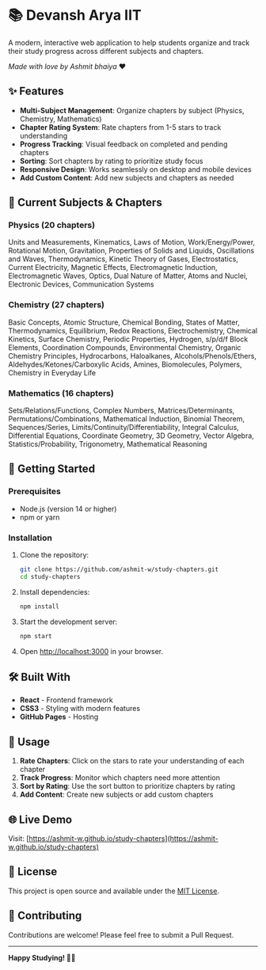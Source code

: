 # 📚 Devansh Arya IIT

A modern, interactive web application to help students organize and track their study progress across different subjects and chapters.

*Made with love by Ashmit bhaiya* ❤️

## ✨ Features

- **Multi-Subject Management**: Organize chapters by subject (Physics, Chemistry, Mathematics)
- **Chapter Rating System**: Rate chapters from 1-5 stars to track understanding
- **Progress Tracking**: Visual feedback on completed and pending chapters
- **Sorting**: Sort chapters by rating to prioritize study focus
- **Responsive Design**: Works seamlessly on desktop and mobile devices
- **Add Custom Content**: Add new subjects and chapters as needed

## 🎯 Current Subjects & Chapters

### Physics (20 chapters)
Units and Measurements, Kinematics, Laws of Motion, Work/Energy/Power, Rotational Motion, Gravitation, Properties of Solids and Liquids, Oscillations and Waves, Thermodynamics, Kinetic Theory of Gases, Electrostatics, Current Electricity, Magnetic Effects, Electromagnetic Induction, Electromagnetic Waves, Optics, Dual Nature of Matter, Atoms and Nuclei, Electronic Devices, Communication Systems

### Chemistry (27 chapters)
Basic Concepts, Atomic Structure, Chemical Bonding, States of Matter, Thermodynamics, Equilibrium, Redox Reactions, Electrochemistry, Chemical Kinetics, Surface Chemistry, Periodic Properties, Hydrogen, s/p/d/f Block Elements, Coordination Compounds, Environmental Chemistry, Organic Chemistry Principles, Hydrocarbons, Haloalkanes, Alcohols/Phenols/Ethers, Aldehydes/Ketones/Carboxylic Acids, Amines, Biomolecules, Polymers, Chemistry in Everyday Life

### Mathematics (16 chapters)
Sets/Relations/Functions, Complex Numbers, Matrices/Determinants, Permutations/Combinations, Mathematical Induction, Binomial Theorem, Sequences/Series, Limits/Continuity/Differentiability, Integral Calculus, Differential Equations, Coordinate Geometry, 3D Geometry, Vector Algebra, Statistics/Probability, Trigonometry, Mathematical Reasoning

## 🚀 Getting Started

### Prerequisites
- Node.js (version 14 or higher)
- npm or yarn

### Installation
1. Clone the repository:
   ```bash
   git clone https://github.com/ashmit-w/study-chapters.git
   cd study-chapters
   ```

2. Install dependencies:
   ```bash
   npm install
   ```

3. Start the development server:
   ```bash
   npm start
   ```

4. Open [http://localhost:3000](http://localhost:3000) in your browser.

## 🛠️ Built With

- **React** - Frontend framework
- **CSS3** - Styling with modern features
- **GitHub Pages** - Hosting

## 📱 Usage

1. **Rate Chapters**: Click on the stars to rate your understanding of each chapter
2. **Track Progress**: Monitor which chapters need more attention
3. **Sort by Rating**: Use the sort button to prioritize chapters by rating
4. **Add Content**: Create new subjects or add custom chapters

## 🌐 Live Demo

Visit: [https://ashmit-w.github.io/study-chapters](https://ashmit-w.github.io/study-chapters)

## 📄 License

This project is open source and available under the [MIT License](LICENSE).

## 🤝 Contributing

Contributions are welcome! Please feel free to submit a Pull Request.

---

**Happy Studying! 📖✨**
